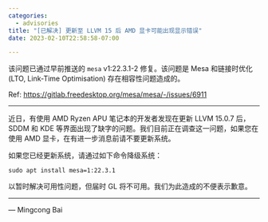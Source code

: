 ```yaml
---
categories:
  - advisories
title: "[已解决] 更新至 LLVM 15 后 AMD 显卡可能出现显示错误"
date: 2023-02-10T22:58:58-07:00

---
```


该问题已通过早前推送的 `mesa` v1:22.3.1-2 修复。该问题是 Mesa 和链接时优化 (LTO, Link-Time Optimisation) 存在相容性问题造成的。

Ref: https://gitlab.freedesktop.org/mesa/mesa/-/issues/6911

---

近日，有使用 AMD Ryzen APU 笔记本的开发者发现在更新 LLVM 15.0.7 后，SDDM 和 KDE 等界面出现了缺字的问题。我们目前正在调查这一问题，如果您在使用 AMD 显卡，在有进一步消息前请不要更新系统。

如果您已经更新系统，请通过如下命令降级系统：

```
sudo apt install mesa=1:22.3.1
```

以暂时解决可用性问题，但届时 GL 将不可用。我们为此造成的不便表示歉意。

---

— Mingcong Bai
